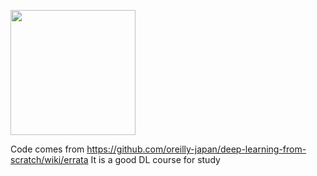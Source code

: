 [<img src="https://raw.githubusercontent.com/oreilly-japan/deep-learning-from-scratch/images/deep-learning-from-scratch.png" width="200px">](https://www.oreilly.co.jp/books/9784873117584/)

Code comes from https://github.com/oreilly-japan/deep-learning-from-scratch/wiki/errata
It is a good DL course for study
